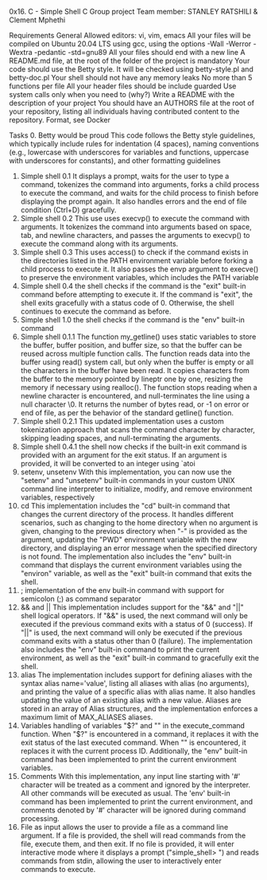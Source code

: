 0x16. C - Simple Shell
C
Group project
Team member: STANLEY RATSHILI & Clement Mphethi

Requirements
General
Allowed editors: vi, vim, emacs
All your files will be compiled on Ubuntu 20.04 LTS using gcc, using the options -Wall -Werror -Wextra -pedantic -std=gnu89
All your files should end with a new line
A README.md file, at the root of the folder of the project is mandatory
Your code should use the Betty style. It will be checked using betty-style.pl and betty-doc.pl
Your shell should not have any memory leaks
No more than 5 functions per file
All your header files should be include guarded
Use system calls only when you need to (why?)
Write a README with the description of your project
You should have an AUTHORS file at the root of your repository, listing all individuals having contributed content to the repository. Format, see Docker

Tasks
0. Betty would be proud
This code follows the Betty style guidelines, which typically include rules for indentation (4 spaces), naming conventions (e.g., lowercase with underscores for variables and functions, uppercase with underscores for constants), and other formatting guidelines
1. Simple shell 0.1
 It displays a prompt, waits for the user to type a command, tokenizes the command into arguments, forks a child process to execute the command, and waits for the child process to finish before displaying the prompt again. It also handles errors and the end of file condition (Ctrl+D) gracefully.
2. Simple shell 0.2
This use uses execvp() to execute the command with arguments. It tokenizes the command into arguments based on space, tab, and newline characters, and passes the arguments to execvp() to execute the command along with its arguments.
3. Simple shell 0.3
This uses access() to check if the command exists in the directories listed in the PATH environment variable before forking a child process to execute it. It also passes the envp argument to execve() to preserve the environment variables, which includes the PATH variable
4. Simple shell 0.4
 the shell checks if the command is the "exit" built-in command before attempting to execute it. If the command is "exit", the shell exits gracefully with a status code of 0. Otherwise, the shell continues to execute the command as before.
5. Simple shell 1.0
the shell checks if the command is the "env" built-in command
6. Simple shell 0.1.1
The function my_getline() uses static variables to store the buffer, buffer position, and buffer size, so that the buffer can be reused across multiple function calls.
The function reads data into the buffer using read() system call, but only when the buffer is empty or all the characters in the buffer have been read.
It copies characters from the buffer to the memory pointed by lineptr one by one, resizing the memory if necessary using realloc().
The function stops reading when a newline character is encountered, and null-terminates the line using a null character \0.
It returns the number of bytes read, or -1 on error or end of file, as per the behavior of the standard getline() function.
7. Simple shell 0.2.1
This updated implementation uses a custom tokenization approach that scans the command character by character, skipping leading spaces, and null-terminating the arguments.
8. Simple shell 0.4.1
the shell now checks if the built-in exit command is provided with an argument for the exit status. If an argument is provided, it will be converted to an integer using `atoi
9. setenv, unsetenv
With this implementation, you can now use the "setenv" and "unsetenv" built-in commands in your custom UNIX command line interpreter to initialize, modify, and remove environment variables, respectively
10. cd
This implementation includes the "cd" built-in command that changes the current directory of the process. It handles different scenarios, such as changing to the home directory when no argument is given, changing to the previous directory when "-" is provided as the argument, updating the "PWD" environment variable with the new directory, and displaying an error message when the specified directory is not found. The implementation also includes the "env" built-in command that displays the current environment variables using the "environ" variable, as well as the "exit" built-in command that exits the shell.
11. ;
implementation of the env built-in command with support for semicolon (;) as command separator
12. && and ||
This implementation includes support for the "&&" and "||" shell logical operators. If "&&" is used, the next command will only be executed if the previous command exits with a status of 0 (success). If "||" is used, the next command will only be executed if the previous command exits with a status other than 0 (failure). The implementation also includes the "env" built-in command to print the current environment, as well as the "exit" built-in command to gracefully exit the shell.
13. alias
The implementation includes support for defining aliases with the syntax alias name='value', listing all aliases with alias (no arguments), and printing the value of a specific alias with alias name. It also handles updating the value of an existing alias with a new value. Aliases are stored in an array of Alias structures, and the implementation enforces a maximum limit of MAX_ALIASES aliases.
14. Variables
handling of variables "$?" and "" in the execute_command function. When "$?" is encountered in a command, it replaces it with the exit status of the last executed command. When "" is encountered, it replaces it with the current process ID. Additionally, the "env" built-in command has been implemented to print the current environment variables.
15. Comments
With this implementation, any input line starting with '#' character will be treated as a comment and ignored by the interpreter. All other commands will be executed as usual. The 'env' built-in command has been implemented to print the current environment, and comments denoted by '#' character will be ignored during command processing.
16. File as input
allows the user to provide a file as a command line argument. If a file is provided, the shell will read commands from the file, execute them, and then exit. If no file is provided, it will enter interactive mode where it displays a prompt ("simple_shell> ") and reads commands from stdin, allowing the user to interactively enter commands to execute.
